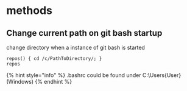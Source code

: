# methods

## Change current path on git bash startup

change directory when a instance of git bash is started

```
repos() { cd /c/PathToDirectory/; }
repos
```

{% hint style="info" %}
.bashrc could be found under C:\Users\{User} \(Windows\)
{% endhint %}



